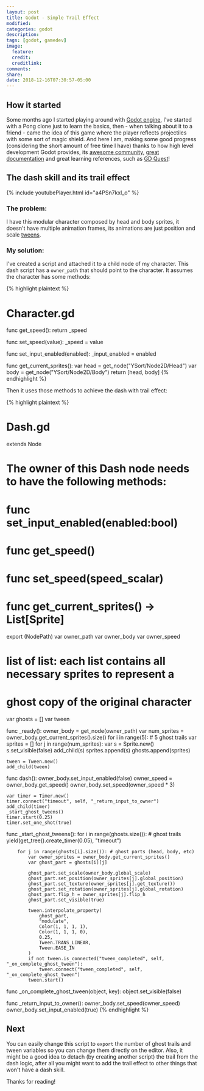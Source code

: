 ```yaml
---
layout: post
title: Godot - Simple Trail Effect
modified:
categories: godot
description:
tags: [godot, gamedev]
image:
  feature:
  credit:
  creditlink:
comments:
share:
date: 2018-12-16T07:30:57-05:00
---
```


## How it started
Some months ago I started playing around with <a href="https://godotengine.org/" target="_blank">Godot engine</a>, I've started with a Pong clone
just to learn the basics, then - when talking about it to a friend - came the idea of this game where the player reflects 
projectiles with some sort of magic shield. And here I am, making some good progress (considering the short amount of free time 
I have) thanks to how high level development Godot provides, its <a href="https://godotengine.org/community" target="_blank">awesome community</a>, 
<a href="https://docs.godotengine.org/en/3.0/getting_started/scripting/gdscript/gdscript_basics.html" target="_blank"> great documentation</a> and 
great learning references, such as <a href="https://www.youtube.com/channel/UCxboW7x0jZqFdvMdCFKTMsQ" target="_blank">GD Quest</a>!

## The dash skill and its trail effect
{% include youtubePlayer.html id="a4PSn7kxl_o" %}
### The problem:  
I have this modular character composed by head and body sprites, it doesn't have multiple animation frames,
its animations are just position and scale <a href="https://docs.godotengine.org/en/3.0/classes/class_tween.html?highlight=tween" target="_blank">tweens</a>.  

### My solution:  
I've created a script and attached it to a child node of my character. This dash script has a `owner_path` that should point to the character. It
assumes the character has some methods:

{% highlight plaintext %}
# Character.gd
func get_speed():
  return _speed

func set_speed(value):
  _speed = value

func set_input_enabled(enabled):
  _input_enabled = enabled

func get_current_sprites():
  var head = get_node("YSort/Node2D/Head")
  var body = get_node("YSort/Node2D/Body")
  return [head, body] 
{% endhighlight %}

Then it uses those methods to achieve the dash with trail effect: 

{% highlight plaintext %}
# Dash.gd
extends Node

# The owner of this Dash node needs to have the following methods:
# func set_input_enabled(enabled:bool)
# func get_speed()
# func set_speed(speed_scalar)
# func get_current_sprites() -> List[Sprite]

export (NodePath) var owner_path
var owner_body
var owner_speed

# list of list: each list contains all necessary sprites to represent a 
# ghost copy of the original character
var ghosts = [] 
var tween

func _ready():
    owner_body = get_node(owner_path)
    var num_sprites = owner_body.get_current_sprites().size()
    for i in range(5): # 5 ghost trails
        var sprites = []
        for j in range(num_sprites): 
            var s = Sprite.new()
            s.set_visible(false)
            add_child(s) 
            sprites.append(s)
        ghosts.append(sprites)

    tween = Tween.new()
    add_child(tween)

func dash():
    owner_body.set_input_enabled(false)
    owner_speed = owner_body.get_speed()
    owner_body.set_speed(owner_speed * 3)

    var timer = Timer.new()
    timer.connect("timeout", self, "_return_input_to_owner") 
    add_child(timer) 
    _start_ghost_tweens()
    timer.start(0.25)
    timer.set_one_shot(true)

func _start_ghost_tweens():
    for i in range(ghosts.size()): # ghost trails
        yield(get_tree().create_timer(0.05), "timeout")

        for j in range(ghosts[i].size()): # ghost parts (head, body, etc)    
            var owner_sprites = owner_body.get_current_sprites() 
            var ghost_part = ghosts[i][j]

            ghost_part.set_scale(owner_body.global_scale)
            ghost_part.set_position(owner_sprites[j].global_position)
            ghost_part.set_texture(owner_sprites[j].get_texture())
            ghost_part.set_rotation(owner_sprites[j].global_rotation)
            ghost_part.flip_h = owner_sprites[j].flip_h
            ghost_part.set_visible(true)

            tween.interpolate_property(
                ghost_part, 
                "modulate", 
                Color(1, 1, 1, 1), 
                Color(1, 1, 1, 0), 
                0.25, 
                Tween.TRANS_LINEAR, 
                Tween.EASE_IN
            )
            if not tween.is_connected("tween_completed", self, "_on_complete_ghost_tween"):
                tween.connect("tween_completed", self, "_on_complete_ghost_tween") 
            tween.start()

func _on_complete_ghost_tween(object, key):
    object.set_visible(false)

func _return_input_to_owner():
    owner_body.set_speed(owner_speed)
    owner_body.set_input_enabled(true)
{% endhighlight %}

## Next
You can easily change this script to `export` the number of ghost trails and tween variables so
you can change them directly on the editor. Also, it might be a good idea to detach (by creating another script)
the trail from the dash logic, after all you might want to add the trail effect to other things that won't have a dash skill.


Thanks for reading! 

<script type='text/javascript' src='https://ko-fi.com/widgets/widget_2.js'></script><script type='text/javascript'>kofiwidget2.init('Buy me a coffee', '#151a19', 'M4M4NEUK');kofiwidget2.draw();</script> 